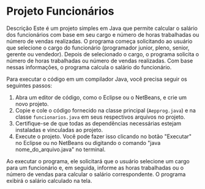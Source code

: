 # Projeto Funcionários

Descrição
Este é um projeto simples em Java que permite calcular o salário dos funcionários com base em seu cargo e número de horas trabalhadas ou número de vendas realizadas. O programa começa solicitando ao usuário que selecione o cargo do funcionário (programador junior, pleno, senior, gerente ou vendedor). Depois de selecionado o cargo, o programa solicita o número de horas trabalhadas ou número de vendas realizadas. Com base nessas informações, o programa calcula o salário do funcionário.

Para executar o código em um compilador Java, você precisa seguir os seguintes passos:

1. Abra um editor de código, como o Eclipse ou o NetBeans, e crie um novo projeto.
2. Copie e cole o código fornecido na classe principal (`Aepprog.java`) e na classe `funcionarios.java` em seus respectivos arquivos no projeto.
3. Certifique-se de que todas as dependências necessárias estejam instaladas e vinculadas ao projeto.
4. Execute o projeto. Você pode fazer isso clicando no botão "Executar" no Eclipse ou no NetBeans ou digitando o comando "java nome_do_arquivo.java" no terminal.

Ao executar o programa, ele solicitará que o usuário selecione um cargo para um funcionário e, em seguida, informe as horas trabalhadas ou o número de vendas para calcular o salário correspondente. O programa exibirá o salário calculado na tela.
